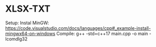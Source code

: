 # XLSX-TXT

Setup:
Instal MinGW: https://code.visualstudio.com/docs/languages/cpp#_example-install-mingwx64-on-windows
Compile: g++ -std=c++17 main.cpp -o main -lcomdlg32
